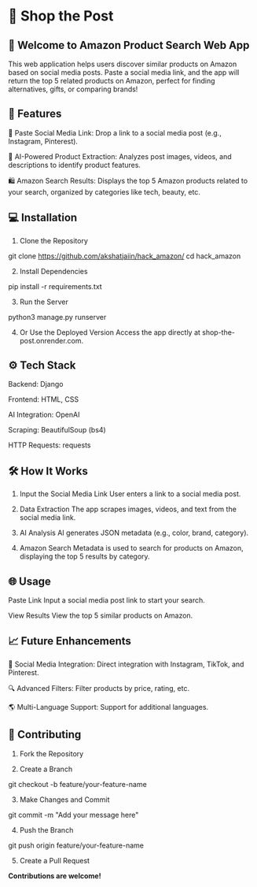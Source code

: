 # 🔎 Shop the Post

## 🚀 Welcome to Amazon Product Search Web App
This web application helps users discover similar products on Amazon based on social media posts. Paste a social media link, and the app will return the top 5 related products on Amazon, perfect for finding alternatives, gifts, or comparing brands!

## 📜 Features

🔗 Paste Social Media Link: Drop a link to a social media post (e.g., Instagram, Pinterest).

🤖 AI-Powered Product Extraction: Analyzes post images, videos, and descriptions to identify product features.

🛍️ Amazon Search Results: Displays the top 5 Amazon products related to your search, organized by categories like tech, beauty, etc.


## 💻 Installation

1. Clone the Repository

git clone https://github.com/akshatjaiin/hack_amazon/
cd hack_amazon


2. Install Dependencies

pip install -r requirements.txt


3. Run the Server

python3 manage.py runserver


4. Or Use the Deployed Version
Access the app directly at shop-the-post.onrender.com.



## ⚙️ Tech Stack

Backend: Django

Frontend: HTML, CSS

AI Integration: OpenAI

Scraping: BeautifulSoup (bs4)

HTTP Requests: requests


## 🛠️ How It Works

1. Input the Social Media Link
User enters a link to a social media post.


2. Data Extraction
The app scrapes images, videos, and text from the social media link.


3. AI Analysis
AI generates JSON metadata (e.g., color, brand, category).


4. Amazon Search
Metadata is used to search for products on Amazon, displaying the top 5 results by category.



## 🌐 Usage

Paste Link
Input a social media post link to start your search.

View Results
View the top 5 similar products on Amazon.


## 📈 Future Enhancements

📱 Social Media Integration: Direct integration with Instagram, TikTok, and Pinterest.

🔍 Advanced Filters: Filter products by price, rating, etc.

🌎 Multi-Language Support: Support for additional languages.


## 🤝 Contributing

1. Fork the Repository


2. Create a Branch

git checkout -b feature/your-feature-name


3. Make Changes and Commit

git commit -m "Add your message here"


4. Push the Branch

git push origin feature/your-feature-name


5. Create a Pull Request



**Contributions are welcome!**


